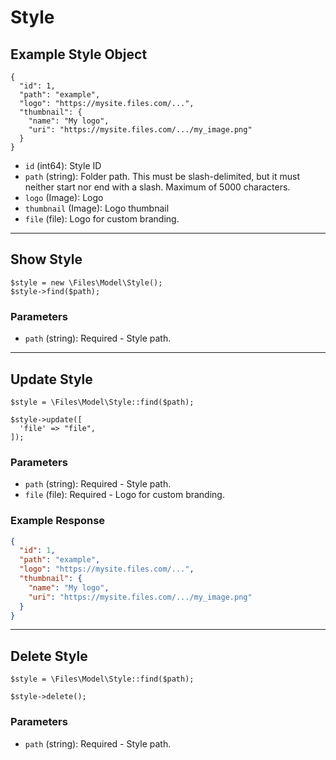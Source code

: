 # Style

## Example Style Object

```
{
  "id": 1,
  "path": "example",
  "logo": "https://mysite.files.com/...",
  "thumbnail": {
    "name": "My logo",
    "uri": "https://mysite.files.com/.../my_image.png"
  }
}
```

* `id` (int64): Style ID
* `path` (string): Folder path. This must be slash-delimited, but it must neither start nor end with a slash. Maximum of 5000 characters.
* `logo` (Image): Logo
* `thumbnail` (Image): Logo thumbnail
* `file` (file): Logo for custom branding.

---

## Show Style

```
$style = new \Files\Model\Style();
$style->find($path);
```


### Parameters

* `path` (string): Required - Style path.

---

## Update Style

```
$style = \Files\Model\Style::find($path);

$style->update([
  'file' => "file",
]);
```

### Parameters

* `path` (string): Required - Style path.
* `file` (file): Required - Logo for custom branding.

### Example Response

```json
{
  "id": 1,
  "path": "example",
  "logo": "https://mysite.files.com/...",
  "thumbnail": {
    "name": "My logo",
    "uri": "https://mysite.files.com/.../my_image.png"
  }
}
```

---

## Delete Style

```
$style = \Files\Model\Style::find($path);

$style->delete();
```

### Parameters

* `path` (string): Required - Style path.

